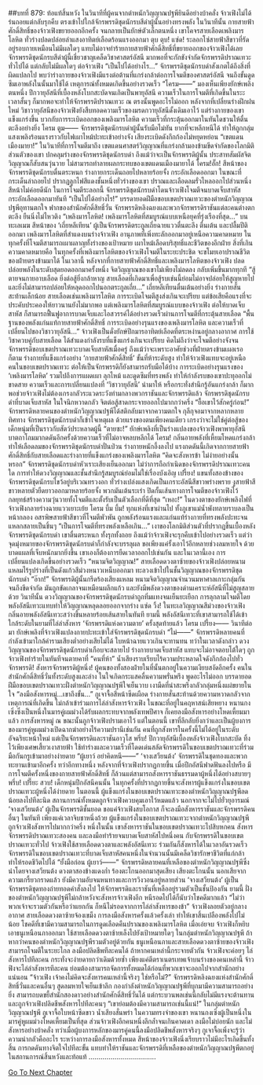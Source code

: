 ##บทที่ 879: ท้อแท้สิ้นหวัง
ในวินาทีที่ผู้คนจากตำหนักวิญญาณปฐพียินดีอย่างบ้าคลั่ง จ้าวเฟิงไม่ได้ร่นถอยแต่กลับรุกคืบ ตรงเข้าไปใกล้จักรพรรดิชุดนักรบสีดำผู้นั้นอย่างทรงพลัง
ในวินาทีนั้น
กายสายฟ้าศักดิ์สิทธิ์ของจ้าวเฟิงขยายออกอีกครั้ง จนกลายเป็นยักษ์ตัวเล็กตนหนึ่ง เขาโคจรสายเลือดเพลิงมารโลหิต ทั่วร่างปลดปล่อยลำแสงอาทิตย์เลือดร้อนแรงออกมา
ตุบ ตุบ! แซ่ด!
ระลอกโซ่สายฟ้าสีขาวที่รัดอยู่รอบกายเหมือนไม่มีผลใดๆ แทบไม่อาจทำร้ายกายสายฟ้าศักดิ์สิทธิ์ที่ขยายออกของจ้าวเฟิงได้เลย
จักรพรรดิชุดนักรบสีดำผู้นี้เชี่ยวชาญเคล็ดวิชาศาสตร์อัสนี มากพอที่จะกักขังจำกัดจักรพรรดิปราณเทวะทั่วไปได้ แต่กลับไม่มีผลใดๆ ต่อจ้าวเฟิง
“เป็นไปได้อย่างไร…”
จักรพรรดิชุดนักรบดำสังเกตได้ถึงสิ่งที่ผิดแปลกไป พบว่าร่างกายของจ้าวเฟิงมีแรงต่อต้านที่แกร่งกล้าต่อการโจมตีของศาสตร์อัสนี จนถึงขั้นดูดซึมเอาพลังในนั้นมาใช้ได้
เหตุการณ์ทั้งหมดเกิดขึ้นอย่างรวดเร็ว
“โครม——”
มองเห็นเพียงยักษ์เพลิงตนหนึ่ง ปีกวายุอัสนีที่เบื้องหลังโบกสะบัดจนเกิดเป็นพายุอัสนี ความเร็วในการโจมตีที่เกิดขึ้นในระะเวลาสั้นๆ ก็มากพอจะทำให้จักรพรรดิปราณเทวะ ณ ตรงนั้นพูดอะไรไม่ออก
หลังจากที่เปลี่ยนร่างฝึกฝนใหม่ วิชาวายุอัสนีของจ้าวเฟิงยังสืบทอดความเร็วของมรดกวายุอัสนีดั้งเดิมเอาไว้
แต่ร่างกายของเขาแข็งแกร่งขึ้น บวกกับการระเบิดออกของเพลิงมารโลหิต ความเร็วที่กระตุ้นออกมาในทันใดชวนให้ตื่นตะลึงอย่างยิ่ง
โครม ตูม——
จักรพรรดิชุดนักรบดำผู้นั้นรับมือไม่ทัน ยากที่จะหลีกหนีได้ ทำให้ถูกกลุ่มแสงเพลิงร้อนแรงราวกับไฟเผาไหม้ปะทะเข้าอย่างจัง เสียงระเบิดดังกึกก้องไม่หยุดหย่อน
“เขตแดนเมืองมายา!”
ในวินาทีที่การโจมตีมาถึง เขตแดนศาสตร์วิญญาณที่แกร่งกล้ามองข้ามขีดจำกัดของโลกมิติส่วนตัวของเขา ปกคลุมร่างของจักรพรรดิชุดนักรบดำ
ถึงแม้ว่าจะเป็นจักรพรรดิผู้นั้น ประสาทสัมผัสจิตวิญญาณก็สับสนวุ่นวาย ไม่สามารถทำลายผลกระทบของเขตแดนเมืองมายาได้
โครม!อั๊ก!
สีหน้าของจักรพรรดิชุดนักรบตื่นตระหนก ร่างกายกระเด็นถอยไปหลายร้อยจั้ง กระอักเลือดออกมา
ในขณะที่กระเด็นล่าถอยไป ปรากฏลูกไฟสีแดงชั้นหนึ่งทั่วร่างของเขา ปราณและเลือดลมรั่วไหลออกไปส่วนหนึ่ง สีหน้าไม่ค่อยดีนัก
ในการโจมตีระลอกนี้ จักรพรรดิชุดนักรบดำโดนจ้าวเฟิงโจมตีจนบาดเจ็บสาหัส กระอักเลือดออกมาทันที
“เป็นไปได้อย่างไร!”
บรรดายอดฝีมือขอบเขตปราณเทวะของตำหนักวิญญาณปฐพีอุทานตกใจ
ฟากของสำนักศักดิ์สิทธิ์วั่น จักรพรรดิหลิงฉยงและพวกจักรพรรดิราชันแต่ละคนต่างตกตะลึง ยืนนิ่งไม่ไหวติง
“เพลิงมารโลหิต! เพลิงมารโลหิตที่สมบูรณ์แบบเหนือยุคที่รุ่งเรืองที่สุด…”
บนทะเลเมฆ สีหน้าของ ‘เถี่ยหลีเทียน’ ผู้เป็นจักรพรรดิตระกูลเถี่ยฉายแววตื่นตะลึง ตื่นเต้น และปลื้มปีติออกมา
เพลิงมารโลหิตที่สำแดงบนร่างจ้าวเฟิง อานุภาพที่เพิ่งทะลักออกมาอยู่เหนือความคาดหมาย ในทุกครั้งที่โจมตีสามารถเผาผลาญทั้งร่างของเป้าหมาย เผาไหม้เลือดบริสุทธิ์และชีวิตของอีกฝ่าย
สิ่งที่เกินความคาดหมายคือ
ในทุกครั้งที่เพลิงมารโลหิตของจ้าวเฟิงโจมตีในระยะประชิด จะขโมยเอาปราณชีวิตของฝ่ายตรงข้ามมาได้
ในเวลานี้ หลังจากที่กายสายฟ้าศักดิ์สิทธิ์และเพลิงมารโลหิตของจ้าวเฟิง ปลดปล่อยพลังในระดับสุดยอดออกมาครั้งหนึ่ง จิตวิญญาณของเขาไม่เพียงไม่ลดลง กลับเพิ่มขึ้นมากทุกที
“สู้ตายจนกายอาบเลือด ยิ่งต่อสู้ยิ่งกล้าหาญ สายเลือดที่เกิดมาเพื่อสู้รบเช่นนี้ย่อมไม่อาจปล่อยให้สูญหายไป และยิ่งไม่สามารถปล่อยให้หลุดออกไปนอกตระกูลเถี่ย…”
เถี่ยหลีเทียนตื่นเต้นอย่างยิ่ง ร่างกายสั่นสะท้านเล็กน้อย
สายเลือดเช่นเพลิงมารโลหิต การระเบิดโจมตีสูงส่งเกินจะเปรียบ แต่ข้อเสียคือแรงที่จะประคับประคองให้ยาวนานยังไม่มากพอ
แต่เพลิงมารโลหิตที่สมบูรณ์แบบของจ้าวเฟิง ต่อให้บาดเจ็บสาหัส ก็สามารถฟื้นฟูอาการบาดเจ็บและไอสวรรค์ได้อย่างรวดเร็วผ่านการโจมตีที่กระตุ้นสายเลือด
“พื้นฐานของพลังแก่นแท้กายสายฟ้าศักดิ์สิทธิ์ การระเบิดอย่างรุนแรงของเพลิงมารโลหิต และความเร็วที่เปลี่ยนไปของวิชาวายุอัสนี…”
จ้าวเฟิงเป็นดั่งยักษ์ปีกมารอาทิตย์เลือดที่ตระหง่านอยู่กลางอากาศ
การใช้วิชาควบคู่กับสายเลือด ได้สำแดงกำลังรบที่แข็งแกร่งเกินจะเปรียบ คิดไม่ถึงว่าจะโจมตีอย่างจังจนจักรพรรดิขอบเขตปราณเทวะบาดเจ็บสาหัสเมื่อครู่ ถึงแม้ว่าจะเพราะอาศัยช่วงที่ฝ่ายตรงข้ามเผอเรอก็ตาม
ร่างกายที่แข็งแกร่งอย่าง ‘กายสายฟ้าศักดิ์สิทธิ์’ ขั้นที่ห้าระดับสูง ทำให้จ้าวเฟิงแทบจะอยู่เหนือคนในขอบเขตปราณเทวะ ต่อให้เป็นจักรพรรดิก็ยังสามารถรับมือได้บ้าง
การระเบิดอย่างรุนแรงของ ‘เพลิงมารโลหิต’ รวมไปถึงการแผดเผา ลุกไหม้ และดูดซึมที่ทรงพลัง ทำให้กำลังรบของเขาปะทุออกไม่ขาดสาย
ความเร็วและการเปลี่ยนแปลงที่ ‘วิชาวายุอัสนี’ นำมาให้ หรือกระทั่งสำนึกรู้อันแกร่งกล้า ก็มากพอช่วยจ้าวเฟิงไม่ต้องเกรงกลัวระแวดระวังท่ามกลางพวกราชันและจักรพรรดิแล้ว
จักรพรรดิชุดนักรบดำที่บาดเจ็บสาหัส ในใจนึกหวาดกลัว จิตต่อสู้สาดกระจายออกไปมากกว่าครึ่ง
“ยื้อเขาไว้สักครู่ก่อน!”
จักรพรรดิหลายคนของตำหนักวิญญาณปฐพีได้สติกลับมาจากความตกใจ กุลีกุจอมาจากหลากหลายทิศทาง
จักรพรรดิชุดนักรบดำก็เข้าใจเหตุผล ด้วยแรงของตนเพียงคนเดียว เกรงว่าจะไม่ใช่คู่ต่อสู้ของเด็กหนุ่มที่เป็นราวกับสัตว์ประหลาดผู้นี้
“ตายซะ!”
ยักษ์เพลิงที่เป็นร่างแปลงของจ้าวเฟิงพาพายุอัสนีบาตถาโถมมากดดันอีกครั้งด้วยความเร็วที่ไม่อาจหลบหลีกได้
โครม!
กลิ่นอายพลังที่เหี้ยมโหดแกร่งกล้าทำให้เลือดลมของจักรพรรดิชุดนักรบดำปั่นป่วน ร่างกายหนักอึ้งลงไป
แรงกดดันนี้เกิดจากกายสายฟ้าศักดิ์สิทธิ์กับสายเลือดและร่างกายที่แข็งแกร่งของเพลิงมารโลหิต
“คิดจะสังหารข้า ไม่ง่ายอย่างนั้นหรอก”
จักรพรรดิชุดนักรบดำหัวเราะเสียงเย็นออกมา ไม่ว่าการถือกำเนิดของจักรพรรดิปราณเทวะคนใด การทำให้ดวงวิญญาณและชั้นสำนึกรู้สมบูรณ์ย่อมไม่ใช่เรื่องบังเอิญ
เปรี้ยง!
แขนทั้งสองข้างของจักรพรรดิชุดนักรบไขว้อยู่บริเวณทรวงอก ทั่วร่างเปล่งแสงเกิดเป็นเกราะอัสนีสีขาวพร่างพราย งูสายฟ้าสีขาวหลายตัวยืดยาวออกมาหลายร้อยจั้ง พวกมันเต้นระเร่า ปิดกั้นเส้นทางการโจมตีของจ้าวเฟิงไว้
กลยุทธ์สร้างความวุ่นวายทั้งโจมตีและตั้งรับเป็นตัวเลือกที่ดีที่สุด
“เหอะ!”
ในดวงตาของยักษ์เพลิงไฟที่จ้าวเฟิงกลายร่างฉายแววเยาะเย้ย
โครม บึ้ม บึ้ม!
ทุกแห่งที่เขาผ่านไป ทั้งภูเขาแม่น้ำพังทลายราบลงเป็นหน้ากลอง อสรพิษสายฟ้าสีขาวที่โจมตีพัวพัน ถูกพลังร้อนแรงและแก่นแท้ร่างกายที่ทรงพลังปะทะจนแหลกสลายเป็นชิ้นๆ
“เป็นการโจมตีที่ทรงพลังเหลือเกิน…”
เงาของโลกมิติส่วนตัวที่ปรากฏขึ้นเบื้องหลังจักรพรรดิชุดนักรบดำ เขาตื่นตระหนก ทั้งรุกทั้งถอย
ถึงแม้ว่าจ้าวเฟิงจะรุกคืบเข้าไปอย่างรวดเร็ว แต่ว่าจุดมุ่งหมายของจักรพรรดิชุดนักรบดำก็กำลังจะบรรลุผล ขอเพียงแค่รั้งเอาไว้อีกหลายช่วงลมหายใจ
ด้วยบาดแผลที่เจ็บหนักมากยิ่งขึ้น เขาเองก็ต้องการยืดเวลาออกไปเช่นกัน
และในเวลานี้เอง การเปลี่ยนแปลงเกิดขึ้นอย่างรวดเร็ว
“หนามจิตวิญญาณ!”
สายเลือดดวงตาซ้ายของจ้าวเฟิงปล่อยหนามแหลมไร้รูปร่างที่เป็นดังแก้วสีม่วงหนาวเหน็บออกมา ทะลวงเข้าไปในชั้นวิญญาณของจักรพรรดิชุดนักรบดำ
“อ๊าก!”
จักรพรรดิผู้นั้นกรีดร้องเสียงแหลม หนามจิตวิญญาณจำนวนมหาศาลเกาะกลุ่มกันจนถึงขีดจำกัด มันถูกขัดเกลาจนเหมือนผลึกแก้ว และยังมีพลังดวงตาของด่านเคราะห์อัสนีที่ไม่สูญสลายด้วย
วินาทีนั้น
ดวงวิญญาณของจักรพรรดิชุดนักรบดำถูกทิ่มแทงจนเย็นยะเยือก การลุกลามโจมตีโดยพลังอัสนีเทวะแทบทำให้วิญญาณหลุดลอยออกจากร่าง
แซ่ด วิ้ง!
ในทะเลวิญญาณสีม่วงของจ้าวเฟิง กลิ่นอายพลังอัสนีเทวะสว่างขึ้นหลายร้อยเส้นสายในทันที
ยามนี้ พลังอัสนีเทวะที่เขาสามารถใช้ได้เข้าใกล้ระดับในยามที่ไล่ล่าสังหาร ‘จักรพรรดิแห่งความตาย’ ครั้งสุดท้ายแล้ว
โครม เปรี้ยง——
วินาทีต่อมา ยักษ์เพลิงที่จ้าวเฟิงแปลงกายปะทะเข้าใส่จักรพรรดิชุดนักรบดำ
“ไม่——”
จักรพรรดิหลายคนที่กำลังเข้ามาใกล้คำรามเสียงต่ำอย่างเสียไม่ได้ ใบหน้าฉายแววเกินจะทานทน
ทว่าในเวลาดังกล่าว
ดวงวิญญาณของจักรพรรดิชุดนักรบดำเกือบจะสลายไป ร่างกายบาดเจ็บสาหัส แทบจะไม่อาจตอบโต้ใดๆ ถูกจ้าวเฟิงทำร้ายในทันทีจนตายคาที่
“คนที่ห้า”
น้ำเสียงราบเรียบไร้ความประหลาดใจดังกึกก้องไปทั่ว
จักรพรรดิ!
สังหารจักรพรรดิผู้หนึ่ง!
ผู้คนของทั้งสองฝ่ายในที่นั้นตกอยู่ในความเงียบสงัดอีกครั้ง
คนในสำนักศักดิ์สิทธิ์วั่นทั้งระดับสูงและล่าง ในใจเกิดกระแสคลื่นความพรั่นพรึง พูดอะไรไม่ออก
บรรดายอดฝีมือขอบเขตปราณเทวะฝั่งตำหนักวิญญาณปฐพีใจเย็นวาบ เงามืดที่น่าสะพรึงกลัวกลุ่มหนึ่งแผ่ขยายในใจ
“ลงมือสังหารหมู่…เขาถึงขั้น…”
กูเจาจื้อสีหน้าซีดเผือด ร่างกายสั่นสะท้านด้วยความหวาดกลัวจากเหตุการณ์ที่เกิดขึ้น ไม่กล้าเข้าร่วมการไล่ล่าสังหารจ้าวเฟิง
ในขณะที่อยู่ในคฤหาสน์เสียหยาง หนานกงเซิ่งซึ่งเป็นหนึ่งในมารคู่ผมม่วงได้รับผลกระทบจากพลังเทพปีศาจ ก็เคยลงมือสังหารอย่างโหดเหี้ยมมาแล้ว
การสังหารหมู่ ณ ขณะนั้นถูกจ้าวเฟิงปรามเอาไว้
แต่ในตอนนี้
เขาที่ลึกลับยิ่งกว่าและเป็นผู้บงการของมารคู่หูผมม่วงเปิดฉากฆ่าอย่างไร้ความปรานีเช่นกัน
คนที่ถูกสังหารในครั้งนี้ไม่ได้อยู่ในระดับอัจฉริยะหน้าใหม่ แต่เป็นจักรพรรดิและราชันอาวุโส
พรึ่บ!
ปีกวายุอัสนีเบื้องหลังจ้าวเฟิงโบกสะบัด ทิ้งไว้เพียงเศษเสี้ยวเงาสายฟ้า ใช้ท่าร่างและความเร็วที่โดดเด่นสลัดจักรพรรดิในขอบเขตปราณเทวะที่ร่วมมือกันกรูเข้ามาอย่างง่ายดาย
“ผู้เยาว์ อย่าคิดหนี——”
‘จางเสวียนต้ง’ จักรพรรดิในชุดทองและพวกทะยานเข้ามาอีกครั้ง
ทว่าอีกทางหนึ่ง หลังจากที่จ้าวเฟิงปรากฏกายขึ้น เมื่อปีกอัสนีฟาดฟันลงไปหรือ มีการโจมตีครั้งหนึ่งของกายสายฟ้าศักดิ์สิทธิ์ ก็ล้วนแต่สามารถสังหารราชันธรรมดาผู้หนึ่งได้อย่างสบายๆ
พรึ่บ! เปรี๊ยะ สวบ!
เด็กหนุ่มปีกอัสนีคนนั้น ในทุกครั้งที่ปรากฏกายขึ้นจะสังหารผู้แข็งแกร่งในขอบเขตปราณเทวะผู้หนึ่งได้ง่ายดาย
ในตอนนี้ ผู้แข็งแกร่งในขอบเขตปราณเทวะของตำหนักวิญญาณปฐพีลดน้อยลงไปทีละนิด
สถานการณ์ทั้งหมดถูกจ้าวเฟิงควบคุมเอาไว้หมดแล้ว
นอกจากจะไม่ไปยั่วยุอารมณ์ ‘จางเสวียนต้ง’ ผู้เป็นจักรพรรดิชั้นยอด ขอแค่จ้าวเฟิงสบโอกาส ก็จะลงมือสังหารราชันและจักรพรรดิคนอื่นๆ ในทันที
เพียงแค่เวลาจิบชาหนึ่งถ้วย
ผู้แข็งแกร่งในขอบเขตปราณเทวะจากตำหนักวิญญาณปฐพีถูกจ้าวเฟิงสังหารไปมากกว่าครึ่ง
หนึ่งในนั้น เขาสังหารราชันในขอบเขตปราณเทวะไปสิบหกคน สังหารจักรพรรดิปราณเทวะสองคน และลงมือทำร้ายจนบาดเจ็บสาหัสไปหนึ่งคน
กับจักรพรรดิในขอบเขตปราณเทวะทั่วไป จ้าวเฟิงใช้สายเลือดดวงตาและพลังอัสนีเทวะ ร่วมกันก็สังหารได้ในเวลาอันรวดเร็ว
จักรพรรดิในขอบเขตปราณเทวะที่บาดเจ็บสาหัสคนหนึ่งในจำนวนนั้นมีเคล็ดวิชารักษาชีวิตที่แก่กล้า ทำให้รอดชีวิตไปได้
“ยั้งมือก่อน ผู้เยาว์——”
จักรพรรดิหลายคนที่เหลือของตำหนักวิญญาณปฐพีซึ่งนำโดยจางเสวียนต้ง ดวงตาสองข้างแดงก่ำ ร้องตะโกนออกมาสุดเสียง
เสียงตะโกนนั้น นอกเสียจากความเกรี้ยวกราดแล้ว ยังมีความอับจนหนทางและการวิงวอนอยู่หลายส่วน
‘จางเสวียนต้ง’ ผู้เป็นจักรพรรดิชุดทองถ่ายทอดคำสั่งลงไป ให้จักรพรรดิและราชันที่เหลืออยู่รวมตัวเป็นชั้นป้องกัน
ยามนี้
ฝั่งของตำหนักวิญญาณปฐพีไม่กล้าหวังจะสังหารจ้าวเฟิงอีก หนีรอดไปได้ก็นับว่าโชคดีมากแล้ว
“ไม่ว่าพวกเจ้าจะรวมตัวกันหรือว่าแยกกัน ก็หนีไม่รอดจากการไล่ล่าสังหารของข้า”
จ้าวเฟิงลอยตัวอยู่กลางอากาศ สายเลือดดวงตาซ้ายจ้องเขม็ง
การลงมือสังหารครั้งแล้วครั้งเล่า ทำให้เขาสิ้นเปลืองพลังไปไม่น้อย โชคดีที่เขามีความสามารถในการดูดเลือดคืนปราณของเพลิงมารโลหิต
เมื่อเอ่ยจบ จ้าวเฟิงก็หยิบเอาธนูเหนือนภาออกมา ใช้สายเลือดดวงตาซ้ายเล็งไปยังเป้าหมายใดๆ ในกลุ่มตำหนักวิญญาณปฐพี
ถ้าหากว่าคนของตำหนักวิญญาณปฐพีรวมตัวอยู่ด้วยกัน ธนูเหนือนภาและสายเลือดดวงตาซ้ายของจ้าวเฟิงสามารถโจมตีในระยะไกล ลงมือปลิดชีพทีละคนได้
ถ้าหากคนเหล่านี้กระจายตัวกัน จ้าวเฟิงจะค่อยๆ ไล่สังหารไปทีละคน กระทั่งจะง่ายดายกว่าเดิมด้วยซ้ำ
เพียงแค่ตีตราเนตรเทพเจ้าบนร่างของคนเหล่านี้ จ้าวฟิงจะไล่ล่าสังหารทีละคน ย่อมต้องสามารถจัดการทั้งหมดได้ก่อนที่พวกเขาจะออกไปจากสำนักอย่างแน่นอน
“จ้าวเฟิง เจ้าคงไม่คิดจะสังหารคนเหล่านี้จริงๆ ใช่หรือไม่?”
จักรพรรดิหลิงฉยงแห่งสำนักศักดิ์สิทธิ์วั่นและคนอื่นๆ สูดลมหายใจเย็นเข้าลึก
กองกำลังตำหนักวิญญาณปฐพีที่บุกมามีความสามารถอย่างยิ่ง สามารถบดขยี้สำนักสองดาวอย่างสำนักศักดิ์สิทธิ์วั่นได้
แต่กระบวนพลเช่นนี้กลับไม่มีแรงจะต้านทาน และถูกจ้าวเฟิงปลิดชีพสังหารไปทีละคนๆ
“เขาย่อมต้องมีความสามารถเช่นนี้แน่!”
ในกลุ่มตำหนักวิญญาณปฐพี กูเจาจื้อใบหน้าซีดขาว น้ำเสียงสั่นพร่า
ในความทรงจำของเขา หนานกงเซิ่งผู้เป็นหนึ่งในมารคู่หูผมม่วงโหดเหี้ยมเป็นที่สุด ส่วนจ้าวเฟิงอีกคนหนึ่งลึกล้ำจนเกินคาดเดา ลงมือไม่บ่อยนัก และไม่สังหารอย่างบ้าคลั่ง
ทว่าเมื่อผู้บงการหลักของมารคู่คนนี้ลงมือปลิดชีพสังหารจริงๆ กูเจาจื้อเพิ่งจะรู้ว่าความน่ากลัวคืออะไร
ระหว่างการลงมือสังหารทั้งหมด สีหน้าของจ้าวเฟิงนิ่งเรียบราวไม่มีอะไรเกิดขึ้นทั้งสิ้น
การกดดันทางจิตใจไปทีละขั้น แทบทำให้ราชันและจักรพรรดิที่เหลือของตำหนักวิญญาณปฐพีตกอยู่ในสถานการณ์สิ้นหวังและท้อแท้
…………………………….


[Go To Next Chapter]( ./117.md)